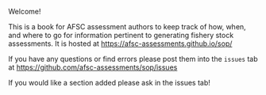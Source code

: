 Welcome! 

This is a book for AFSC assessment authors to keep track of how, when, and where to go for information pertinent to generating fishery stock assessments. 
It is hosted at https://afsc-assessments.github.io/sop/


If you have any questions or find errors please post them into the `issues` tab at https://github.com/afsc-assessments/sop/issues

If you would like a section added please ask in the issues tab!

